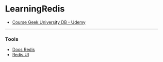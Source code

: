 # LearningRedis


- [Course Geek University DB - Udemy](https://www.udemy.com/course/curso-de-banco-de-dados-do-basico-ao-avancado)

-----

### Tools

- [Docs Redis](https://redis.io/)
- [Redis UI](https://github.com/patrikx3/redis-ui)
